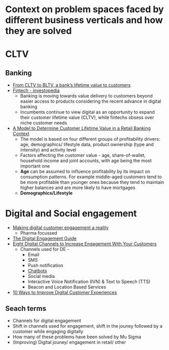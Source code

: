 # Context on problem spaces faced by different business verticals and how they are solved

# CLTV

## Banking

- [From CLTV to BLTV, a bank’s lifetime value to customers](https://banknxt.com/57335/lifetime-value/)
- [Fintech - investopedia](https://www.investopedia.com/terms/f/fintech.asp)
  - Banking is moving towards value delivery to customers beyond easier access to products considering the recent advance in digital banking
  - Incumbents continue to view digital as an opportunity to expand their customer lifetime value (CLTV), while fintechs obsess over niche customer needs
- [A Model to Determine Customer Lifetime Value in a Retail Banking Context](http://www.michaelhaenlein.eu/Publications/Haenlein,%20Michael%20-%20A%20model%20to%20determine%20customer%20lifetime%20value%20in%20a%20retail%20banking%20context.pdf)
  - The model is based on four different groups of profitability drivers: age, demographics/ lifestyle data, product ownership (type and intensity) and activity level
  - Factors affecting the customer value - age, share-of-wallet, household income and joint accounts, with age being the most important one
  - **Age** can be assumed to influence profitability by its impact on consumption patterns. For example middle-aged customers tend to be more profitable than younger ones because they tend to maintain higher balances and are more likely to have mortgages
  - **Demographics/Lifestyle**
  
# Digital and Social engagement

- [Making digital customer engagement a reality](https://www.mckinsey.com/business-functions/marketing-and-sales/our-insights/making-digital-customer-engagement-a-reality)
  - Pharma focussed
- [The Digital Engagement Guide](https://www.digitalengagement.info/what/)
- [Eight Digital Channels to Increase Engagement With Your Customers](https://www.smartmessage.com/eight-digital-channels-to-increase-engagement-with-your-customers/)
  - Channels used for DE -
    - Email
    - SMS
    - Push notification
    - [Chatbots](http://www.smartmessage.com/use-chatbots-to-increase-engagement-with-your-customers/)
    - Social media
    - Interactive Voice Notification (IVN) & Text to Speech (TTS)
    - Beacon and Location Based Services
- [10 Ways to Improve Digital Customer Experiences](https://www.ama.org/publications/MarketingInsights/Pages/The-Experience-Economy.aspx)
    
    
    
## Seach terms
- Channels for digital engagement
- Shift in channels used for engagement, shift in the jouney followed by a customer while engaging digitally
- How many of these problems have been solved by Mu Sigma
- (Improving) Digital jouney/ engagement in retail/ other

